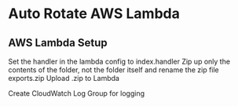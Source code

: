 




# Auto Rotate AWS Lambda

## AWS Lambda Setup

Set the handler in the lambda config to index.handler
Zip up only the contents of the folder, not the folder itself and rename the zip file exports.zip
Upload .zip to Lambda

Create CloudWatch Log Group for logging